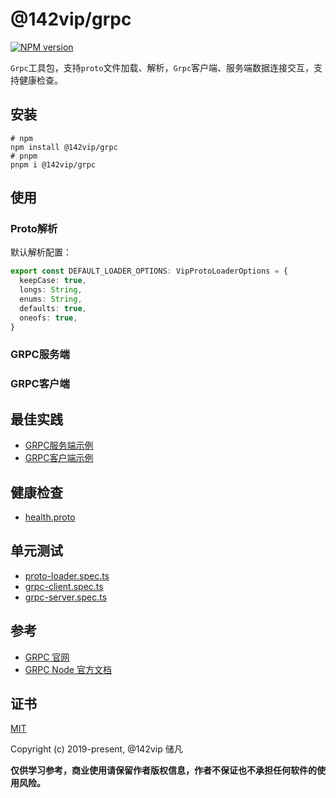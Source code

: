 # @142vip/grpc

[![NPM version](https://img.shields.io/npm/v/@142vip/grpc?labelColor=0b3d52&color=1da469&label=version)](https://www.npmjs.com/package/@142vip/grpc)

`Grpc`工具包，支持`proto`文件加载、解析，`Grpc`客户端、服务端数据连接交互，支持健康检查。

## 安装

```shell
# npm
npm install @142vip/grpc
# pnpm
pnpm i @142vip/grpc
```

## 使用

### Proto解析

默认解析配置：

```typescript
export const DEFAULT_LOADER_OPTIONS: VipProtoLoaderOptions = {
  keepCase: true,
  longs: String,
  enums: String,
  defaults: true,
  oneofs: true,
}
```

### GRPC服务端

### GRPC客户端

## 最佳实践

- [GRPC服务端示例](example-client.js)
- [GRPC客户端示例](example-server.js)

## 健康检查

- [health.proto](./protos/health.proto)

## 单元测试

- [proto-loader.spec.ts](./test/proto-loader.spec.ts)
- [grpc-client.spec.ts](./test/grpc-client.spec.ts)
- [grpc-server.spec.ts](./test/grpc-server.spec.ts)

## 参考

- [GRPC 官网](https://grpc.io/docs/)
- [GRPC Node 官方文档](https://grpc.io/docs/languages/node/)

## 证书

[MIT](https://opensource.org/license/MIT)

Copyright (c) 2019-present, @142vip 储凡

**仅供学习参考，商业使用请保留作者版权信息，作者不保证也不承担任何软件的使用风险。**
